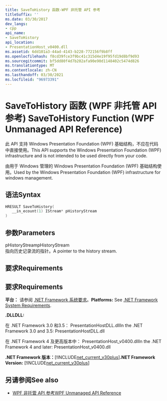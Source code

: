 ```yaml
---
title: SaveToHistory 函数-WPF 非托管 API 参考
titleSuffix: ''
ms.date: 03/30/2017
dev_langs:
- cpp
api_name:
- SaveToHistory
api_location:
- PresentationHost_v0400.dll
ms.assetid: 6dd101a3-44ad-4143-b228-772156f9b8ff
ms.openlocfilehash: f8cd39fce3f9bc41c315d4e19f95fd19d8bf9d93
ms.sourcegitcommit: bf5dd80f4d7b202afa90e90d1148402c5474d826
ms.translationtype: MT
ms.contentlocale: zh-CN
ms.lasthandoff: 03/30/2021
ms.locfileid: "96973391"
---
```

# <a name="savetohistory-function-wpf-unmanaged-api-reference"></a><span data-ttu-id="e7cf1-102">SaveToHistory 函数 (WPF 非托管 API 参考) </span><span class="sxs-lookup"><span data-stu-id="e7cf1-102">SaveToHistory Function (WPF Unmanaged API Reference)</span></span>
<span data-ttu-id="e7cf1-103">此 API 支持 Windows Presentation Foundation (WPF) 基础结构，不应在代码中直接使用。</span><span class="sxs-lookup"><span data-stu-id="e7cf1-103">This API supports the Windows Presentation Foundation (WPF) infrastructure and is not intended to be used directly from your code.</span></span>  
  
 <span data-ttu-id="e7cf1-104">由用于 Windows 管理的 Windows Presentation Foundation (WPF) 基础结构使用。</span><span class="sxs-lookup"><span data-stu-id="e7cf1-104">Used by the Windows Presentation Foundation (WPF) infrastructure for windows management.</span></span>  
  
## <a name="syntax"></a><span data-ttu-id="e7cf1-105">语法</span><span class="sxs-lookup"><span data-stu-id="e7cf1-105">Syntax</span></span>  
  
```cpp  
HRESULT SaveToHistory(  
   __in_ecount(1) IStream* pHistoryStream  
)  
```  
  
## <a name="parameters"></a><span data-ttu-id="e7cf1-106">参数</span><span class="sxs-lookup"><span data-stu-id="e7cf1-106">Parameters</span></span>  
 <span data-ttu-id="e7cf1-107">pHistoryStream</span><span class="sxs-lookup"><span data-stu-id="e7cf1-107">pHistoryStream</span></span>  
 <span data-ttu-id="e7cf1-108">指向历史记录流的指针。</span><span class="sxs-lookup"><span data-stu-id="e7cf1-108">A pointer to the history stream.</span></span>  
  
## <a name="requirements"></a><span data-ttu-id="e7cf1-109">要求</span><span class="sxs-lookup"><span data-stu-id="e7cf1-109">Requirements</span></span>  
  
## <a name="requirements"></a><span data-ttu-id="e7cf1-110">要求</span><span class="sxs-lookup"><span data-stu-id="e7cf1-110">Requirements</span></span>  
 <span data-ttu-id="e7cf1-111">**平台：** 请参阅 [.NET Framework 系统要求](/dotnet/framework/get-started/system-requirements)。</span><span class="sxs-lookup"><span data-stu-id="e7cf1-111">**Platforms:** See [.NET Framework System Requirements](/dotnet/framework/get-started/system-requirements).</span></span>  
  
 <span data-ttu-id="e7cf1-112">**.DLL**</span><span class="sxs-lookup"><span data-stu-id="e7cf1-112">**DLL:**</span></span>  
  
 <span data-ttu-id="e7cf1-113">在 .NET Framework 3.0 和3.5： PresentationHostDLL.dll</span><span class="sxs-lookup"><span data-stu-id="e7cf1-113">In the .NET Framework 3.0 and 3.5: PresentationHostDLL.dll</span></span>  
  
 <span data-ttu-id="e7cf1-114">在 .NET Framework 4 及更高版本中： PresentationHost_v0400.dll</span><span class="sxs-lookup"><span data-stu-id="e7cf1-114">In the .NET Framework 4 and later: PresentationHost_v0400.dll</span></span>  
  
 <span data-ttu-id="e7cf1-115">**.NET Framework 版本：**[!INCLUDE[net_current_v30plus](../../../includes/net-current-v30plus-md.md)]</span><span class="sxs-lookup"><span data-stu-id="e7cf1-115">**.NET Framework Version:** [!INCLUDE[net_current_v30plus](../../../includes/net-current-v30plus-md.md)]</span></span>  
  
## <a name="see-also"></a><span data-ttu-id="e7cf1-116">另请参阅</span><span class="sxs-lookup"><span data-stu-id="e7cf1-116">See also</span></span>

- [<span data-ttu-id="e7cf1-117">WPF 非托管 API 参考</span><span class="sxs-lookup"><span data-stu-id="e7cf1-117">WPF Unmanaged API Reference</span></span>](wpf-unmanaged-api-reference.md)
